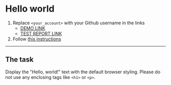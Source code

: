 # Hello world
1. Replace `<your_account>` with your Github username in the links
    - [DEMO LINK](https://iamtheru.github.io/layout_hello-world/) <br>
    - [TEST REPORT LINK](https://iamtheru.github.io/layout_hello-world/report/html_report/)
2. Follow [this instructions](https://mate-academy.github.io/layout_task-guideline/)
___

## The task
Display the "Hello, world!" text with the default browser styling. Please do not 
use any enclosing tags like `<h1>` or `<p>`.
